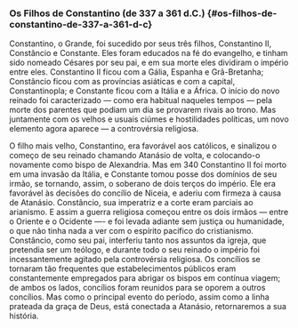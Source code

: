 ### Os Filhos de Constantino (de 337 a 361 d.C.) {#os-filhos-de-constantino-de-337-a-361-d-c}

Constantino, o Grande, foi sucedido por seus três filhos, Constantino II, Constâncio e Constante. Eles foram educados na fé do evangelho, e tinham sido nomeado Césares por seu pai, e em sua morte eles dividiram o império entre eles. Constantino II ficou com a Gália, Espanha e Grã-Bretanha; Constâncio ficou com as províncias asiáticas e com a capital, Constantinopla; e Constante ficou com a Itália e a África. O início do novo reinado foi caracterizado — como era habitual naqueles tempos — pela morte dos parentes que podiam um dia se provarem rivais ao trono. Mas juntamente com os velhos e usuais ciúmes e hostilidades políticas, um novo elemento agora aparece — a controvérsia religiosa.

O filho mais velho, Constantino, era favorável aos católicos, e sinalizou o começo de seu reinado chamando Atanásio de volta, e colocando-o novamente como bispo de Alexandria. Mas em 340 Constantino II foi morto em uma invasão da Itália, e Constante tomou posse dos domínios de seu irmão, se tornando, assim, o soberano de dois terços do império. Ele era favorável às decisões do concílio de Niceia, e aderiu com firmeza à causa de Atanásio. Constâncio, sua imperatriz e a corte eram parciais ao arianismo. E assim a guerra religiosa começou entre os dois irmãos — entre o Oriente e o Ocidente —- e foi levada adiante sem justiça ou humanidade, o que não tinha nada a ver com o espírito pacífico do cristianismo. Constâncio, como seu pai, interferiu tanto nos assuntos da igreja, que pretendia ser um teólogo, e durante todo o seu reinado o império foi incessantemente agitado pela controvérsia religiosa. Os concílios se tornaram tão frequentes que estabelecimentos públicos eram constantemente empregados para abrigar os bispos em contínua viagem; de ambos os lados, concílios foram reunidos para se oporem a outros concílios. Mas como o principal evento do período, assim como a linha prateada da graça de Deus, está conectada a Atanásio, retornaremos a sua história.
